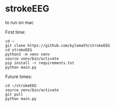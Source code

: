 # strokeEEG

to run on mac

First time:

```
cd ~
git clone https://github.com/kylemath/strokeEEG
cd strokeEEG
python3 -m venv venv
source venv/bin/activate
pip install -r requirements.txt
python main.py
```

Future times:
```
cd ~/strokeEEG
source venv/bin/activate
git pull
python main.py
```
